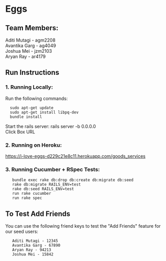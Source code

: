 # Eggs

## Team Members:
Aditi Mutagi - agm2208 <br>
Avantika Garg - ag4049 <br>
Joshua Mei - jzm2103 <br>
Aryan Ray - ar4179 <br>

## Run Instructions
### 1. Running Locally:
   Run the following commands:
   
      sudo apt-get update 
      sudo apt-get install libpq-dev
      bundle install
   Start the rails server: rails server -b 0.0.0.0 <br>
   Click Box URL <br>
### 2. Running on Heroku:
   https://i-love-eggs-d229c21e8c11.herokuapp.com/goods_services
### 3. Running Cucumber + RSpec Tests:
       bundle exec rake db:drop db:create db:migrate db:seed
       rake db:migrate RAILS_ENV=test
       rake db:seed RAILS_ENV=test
       run rake cucumber
       run rake spec

## To Test Add Friends
   You can use the following friend keys to test the "Add Friends" feature for our seed users: 
      
       Aditi Mutagi - 12345 
       Avantika Garg - 67890 
       Aryan Ray - 94213 
       Joshua Mei - 15842 
